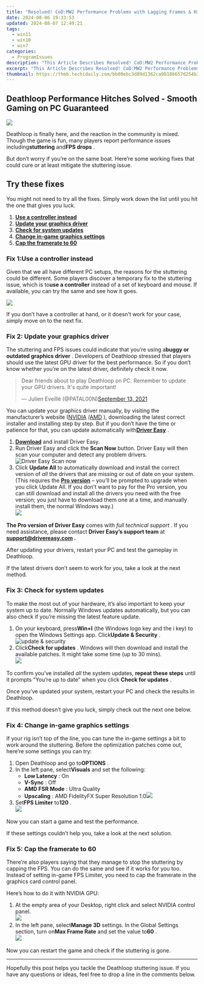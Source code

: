 ```yaml
---
title: "Resolved! CoD:MW2 Performance Problems with Lagging Frames & Hitches on Windows"
date: 2024-08-06 19:33:53
updated: 2024-08-07 12:49:21
tags:
  - win11
  - win10
  - win7
categories:
  - ProgramIssues
description: "This Article Describes Resolved! CoD:MW2 Performance Problems with Lagging Frames & Hitches on Windows"
excerpt: "This Article Describes Resolved! CoD:MW2 Performance Problems with Lagging Frames & Hitches on Windows"
thumbnail: https://thmb.techidaily.com/bb00ebc3d89d1362ca9b186657d254b37c10a245e721f7dc9d791e4530e6a65b.jpeg
---
```


## Deathloop Performance Hitches Solved - Smooth Gaming on PC Guaranteed

![](https://images.drivereasy.com/wp-content/uploads/2021/09/deathloop-featured.jpg)

 Deathloop is finally here, and the reaction in the community is mixed. Though the game is fun, many players report performance issues including**stuttering** and**FPS drops** .

 But don’t worry if you’re on the same boat. Here’re some working fixes that could cure or at least mitigate the stuttering issue.

## Try these fixes

 You might not need to try all the fixes. Simply work down the list until you hit the one that gives you luck.

1. [**Use a controller instead**](https://tools.techidaily.com/drivereasy/download/)
2. [**Update your graphics driver**](https://tools.techidaily.com/drivereasy/download/)
3. [**Check for system updates**](https://tools.techidaily.com/drivereasy/download/)
4. [**Change in-game graphics settings**](https://tools.techidaily.com/drivereasy/download/)
5. **[Cap the framerate to 60](https://tools.techidaily.com/drivereasy/download/)**

### Fix 1:**Use a controller instead**

 Given that we all have different PC setups, the reasons for the stuttering could be different. Some players discover a temporary fix to the stuttering issue, which is to**use a controller** instead of a set of keyboard and mouse. If available, you can try the same and see how it goes.

![](https://images.drivereasy.com/wp-content/uploads/2021/09/xbox-controller.jpg)

 If you don’t have a controller at hand, or it doesn’t work for your case, simply move on to the next fix.

### Fix 2: Update your graphics driver

 The stuttering and FPS issues could indicate that you’re using a**buggy or outdated graphics driver** . Developers of Deathloop stressed that players should use the latest GPU driver for the best performance. So if you don’t know whether you’re on the latest driver, definitely check it now.

> Dear friends about to play Deathloop on PC. Remember to update your GPU drivers. It's quite important!
>
> — Julien Eveillé (@PATAL00N)[September 13, 2021](https://twitter.com/PATAL00N/status/1437407743053287427?ref%5Fsrc=twsrc%5Etfw)

 You can update your graphics driver manually, by visiting the manufacturer’s website ([NVIDIA](https://tools.techidaily.com/drivereasy/download/) /[AMD](https://www.amd.com/en/support) ), downloading the latest correct installer and installing step by step. But if you don’t have the time or patience for that, you can update automatically with[**Driver Easy**](https://tools.techidaily.com/drivereasy/download/) .

1. **[Download](https://tools.techidaily.com/drivereasy/download/)**  and install Driver Easy.
2. Run Driver Easy and click the **Scan Now** button. Driver Easy will then scan your computer and detect any problem drivers.  
![Driver Easy Scan now](https://images.drivereasy.com/wp-content/uploads/2020/11/Scan-now-1.jpg)
3. Click **Update All** to automatically download and install the correct version of _all_ the drivers that are missing or out of date on your system.  
 (This requires the **[Pro version](https://tools.techidaily.com/drivereasy/download/)**  – you’ll be prompted to upgrade when you click Update All. If you don’t want to pay for the Pro version, you can still download and install all the drivers you need with the free version; you just have to download them one at a time, and manually install them, the normal Windows way.)  
![](https://images.drivereasy.com/wp-content/uploads/2021/04/de-2060-super-update.jpg)

**The Pro version of Driver Easy** comes with _full technical support_ . If you need assistance, please contact **Driver Easy’s support team** at **[support@drivereasy.com](https://tools.techidaily.com/drivereasy/download/) .**

 After updating your drivers, restart your PC and test the gameplay in Deathloop.

 If the latest drivers don’t seem to work for you, take a look at the next method.

### Fix 3: Check for system updates

 To make the most out of your hardware, it’s also important to keep your system up to date. Normally Windows updates automatically, but you can also check if you’re missing the latest feature update.

1. On your keyboard, press**Win+I** (the Windows logo key and the i key) to open the Windows Settings app. Click**Update & Security** .  
![update & security](https://images.drivereasy.com/wp-content/uploads/2020/10/update-security-2.jpg)
2. Click**Check for updates** . Windows will then download and install the available patches. It might take some time (up to 30 mins).  
![](https://images.drivereasy.com/wp-content/uploads/2020/08/windows-security-update-click-check-for-update.jpg)

 To confirm you’ve installed _all_  the system updates, **repeat these steps** until it prompts “You’re up to date” when you click **Check for updates** .

 Once you’ve updated your system, restart your PC and check the results in Deathloop.

 If this method doesn’t give you luck, simply check out the next one below.

### Fix 4: Change in-game graphics settings

 If your rig isn’t top of the line, you can tune the in-game settings a bit to work around the stuttering. Before the optimization patches come out, here’re some settings you can try:

1. Open Deathloop and go to**OPTIONS** .
2. In the left pane, select**Visuals** and set the following:  
   * **Low Latency** : On  
   * **V-Sync** : Off  
   * **AMD FSR Mode** : Ultra Quality  
   * **Upscaling** : AMD FidelityFX Super Resolution 1.0![](https://images.drivereasy.com/wp-content/uploads/2021/09/deathloop-graphics-settings-1.jpg)
3. Set**FPS Limiter** to**120** .  
![](https://images.drivereasy.com/wp-content/uploads/2021/09/deathloop-graphics-settings-2.jpg)

Now you can start a game and test the performance.

 If these settings couldn’t help you, take a look at the next solution.

### Fix 5: Cap the framerate to 60

 There’re also players saying that they manage to stop the stuttering by capping the FPS. You can do the same and see if it works for you too. Instead of setting in-game FPS Limiter, you need to cap the framerate in the graphics card control panel.

Here’s how to do it with NVIDIA GPU:

1. At the empty area of your Desktop, right click and select NVIDIA control panel.  
![](https://images.drivereasy.com/wp-content/uploads/2021/04/nvidia-control-panel.jpg)
2. In the left pane, select**Manage 3D** settings. In the Global Settings section, turn on**Max Frame Rate** and set the value to**60** .  
![](https://images.drivereasy.com/wp-content/uploads/2021/09/nvidia-control-panel-cap-60.jpg)

Now you can restart the game and check if the stuttering is gone.

---

 Hopefully this post helps you tackle the Deathloop stuttering issue. If you have any questions or ideas, feel free to drop a line in the comments below.

<ins class="adsbygoogle"
     style="display:block"
     data-ad-format="autorelaxed"
     data-ad-client="ca-pub-7571918770474297"
     data-ad-slot="1223367746"></ins>



<ins class="adsbygoogle"
     style="display:block"
     data-ad-client="ca-pub-7571918770474297"
     data-ad-slot="8358498916"
     data-ad-format="auto"
     data-full-width-responsive="true"></ins>
